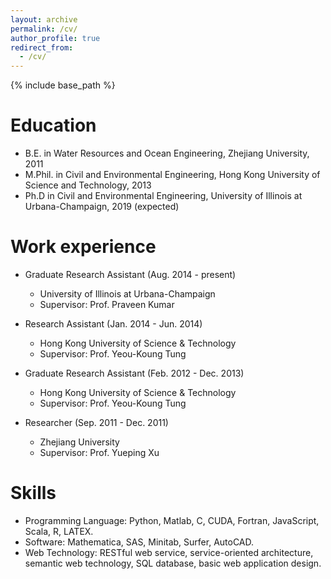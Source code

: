 ```yaml
---
layout: archive
permalink: /cv/
author_profile: true
redirect_from:
  - /cv/
---
```


{% include base_path %}

Education
======
* B.E. in Water Resources and Ocean Engineering, Zhejiang University, 2011
* M.Phil. in Civil and Environmental Engineering, Hong Kong University of Science and Technology, 2013
* Ph.D in Civil and Environmental Engineering, University of Illinois at Urbana-Champaign, 2019 (expected)

Work experience
======
* Graduate Research Assistant (Aug. 2014 - present)
  * University of Illinois at Urbana-Champaign
  * Supervisor: Prof. Praveen Kumar

* Research Assistant (Jan. 2014 - Jun. 2014)
  * Hong Kong University of Science & Technology
  * Supervisor: Prof. Yeou-Koung Tung

* Graduate Research Assistant (Feb. 2012 - Dec. 2013)
  * Hong Kong University of Science & Technology
  * Supervisor: Prof. Yeou-Koung Tung

* Researcher (Sep. 2011 - Dec. 2011)
  * Zhejiang University
  * Supervisor: Prof. Yueping Xu

Skills
======
* Programming Language: Python, Matlab, C, CUDA, Fortran, JavaScript, Scala, R, LATEX.
* Software: Mathematica, SAS, Minitab, Surfer, AutoCAD.
* Web Technology: RESTful web service, service-oriented architecture, semantic web technology,
SQL database, basic web application design.

